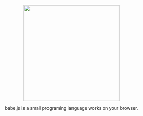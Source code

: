 <div  align="center">
  <p><img src="http://files.softicons.com/download/food-drinks-icons/caldo-caldo-icons-by-gustomela/png/512x512/caldocaldo.png" width="300px"/></p>
  <p>babe.js is a small programing language works on your browser.</p>
</div>
